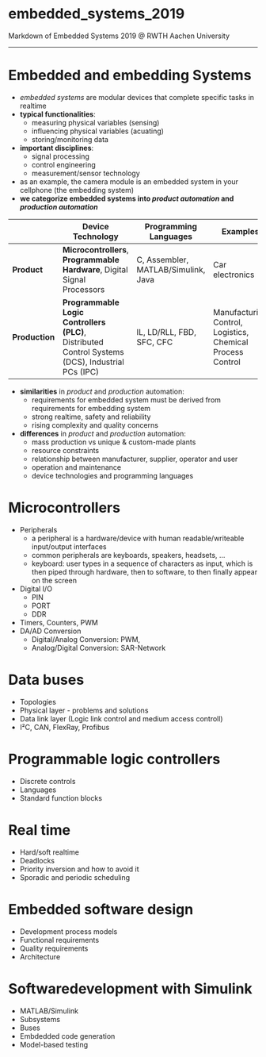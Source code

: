 # embedded_systems_2019
Markdown of Embedded Systems 2019 @ RWTH Aachen University

---

# Embedded and embedding Systems
- *embedded systems* are modular devices that complete specific tasks in realtime
- **typical functionalities**:
  - measuring physical variables (sensing)
  - influencing physical variables (acuating)
  - storing/monitoring data
- **important disciplines**:
  - signal processing
  - control engineering
  - measurement/sensor technology
- as an example, the camera module is an embedded system in your cellphone (the embedding system) 
- **we categorize embedded systems into *product automation* and *production automation***

|                | Device Technology | Programming Languages | Examples |
|----------------|-------------------|-----------------------|----------|
| **Product**    | **Microcontrollers**, **Programmable Hardware**, Digital Signal Processors | C, Assembler, MATLAB/Simulink, Java | Car electronics |
| **Production** | **Programmable Logic Controllers (PLC)**, Distributed Control Systems (DCS), Industrial PCs (IPC) | IL, LD/RLL, FBD, SFC, CFC | Manufacturing Control, Logistics, Chemical Process Control |


- **similarities** in *product* and *production* automation:
  - requirements for embedded system must be derived from requirements for embedding system
  - strong realtime, safety and reliability
  - rising complexity and quality concerns
- **differences** in *product* and *production* automation:
  - mass production vs unique & custom-made plants
  - resource constraints
  - relationship between manufacturer, supplier, operator and user
  - operation and maintenance
  - device technologies and programming languages

# Microcontrollers
- Peripherals
  - a peripheral is a hardware/device with human readable/writeable input/output interfaces
  - common peripherals are keyboards, speakers, headsets, ...
  - keyboard: user types in a sequence of characters as input, which is then piped through hardware, then to software, to then finally appear on the screen
- Digital I/O
  - PIN
  - PORT
  - DDR
- Timers, Counters, PWM
- DA/AD Conversion
  - Digital/Analog Conversion: PWM, 
  - Analog/Digital Conversion: SAR-Network

# Data buses
- Topologies
- Physical layer - problems and solutions
- Data link layer (Logic link control and medium access controll)
- I²C, CAN, FlexRay, Profibus

# Programmable logic controllers
- Discrete controls
- Languages
- Standard function blocks

# Real time
- Hard/soft realtime
- Deadlocks
- Priority inversion and how to avoid it
- Sporadic and periodic scheduling

# Embedded software design
- Development process models
- Functional requirements
- Quality requirements
- Architecture

# Softwaredevelopment with Simulink
- MATLAB/Simulink
- Subsystems
- Buses
- Embdedded code generation
- Model-based testing
